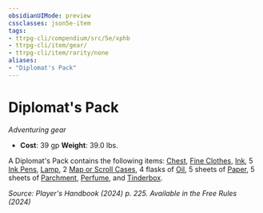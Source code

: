 ```yaml
---
obsidianUIMode: preview
cssclasses: json5e-item
tags:
- ttrpg-cli/compendium/src/5e/xphb
- ttrpg-cli/item/gear/
- ttrpg-cli/item/rarity/none
aliases: 
- "Diplomat's Pack"
---
```

# Diplomat's Pack
*Adventuring gear*  


- **Cost**: 39 gp
**Weight**: 39.0 lbs.

A Diplomat's Pack contains the following items: [Chest](3-Compendium/items/chest-xphb.md), [Fine Clothes](3-Compendium/items/fine-clothes-xphb.md), [Ink](3-Compendium/items/ink-xphb.md), 5 [Ink Pens](3-Compendium/items/ink-pen-xphb.md), [Lamp](3-Compendium/items/lamp-xphb.md), 2 [Map or Scroll Cases](3-Compendium/items/map-or-scroll-case-xphb.md), 4 flasks of [Oil](3-Compendium/items/oil-xphb.md), 5 sheets of [Paper](3-Compendium/items/paper-xphb.md), 5 sheets of [Parchment](3-Compendium/items/parchment-xphb.md), [Perfume](3-Compendium/items/perfume-xphb.md), and [Tinderbox](3-Compendium/items/tinderbox-xphb.md).

*Source: Player's Handbook (2024) p. 225. Available in the Free Rules (2024)*